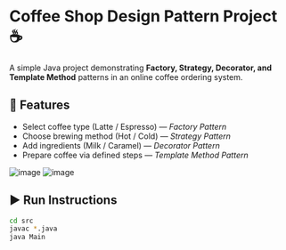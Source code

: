# Coffee Shop Design Pattern Project ☕

A simple Java project demonstrating **Factory, Strategy, Decorator, and Template Method** patterns in an online coffee ordering system.

## 🔧 Features

- Select coffee type (Latte / Espresso) — *Factory Pattern*
- Choose brewing method (Hot / Cold) — *Strategy Pattern*
- Add ingredients (Milk / Caramel) — *Decorator Pattern*
- Prepare coffee via defined steps — *Template Method Pattern*

![image](https://github.com/user-attachments/assets/030a7736-2237-43b5-99a7-cad45ea7247b)
![image](https://github.com/user-attachments/assets/d858e993-431b-4e44-aabe-eb9e2f16569d)

## ▶️ Run Instructions

```bash
cd src
javac *.java
java Main
